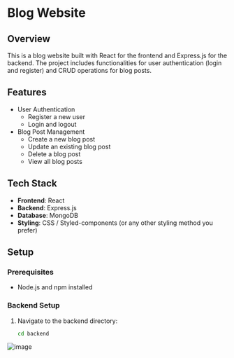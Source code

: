 # Blog Website

## Overview

This is a blog website built with React for the frontend and Express.js for the backend. The project includes functionalities for user authentication (login and register) and CRUD operations for blog posts.

## Features

- User Authentication
  - Register a new user
  - Login and logout
- Blog Post Management
  - Create a new blog post
  - Update an existing blog post
  - Delete a blog post
  - View all blog posts

## Tech Stack

- **Frontend**: React
- **Backend**: Express.js
- **Database**: MongoDB
- **Styling**: CSS / Styled-components (or any other styling method you prefer)

## Setup

### Prerequisites

- Node.js and npm installed

### Backend Setup

1. Navigate to the backend directory:
   ```bash
   cd backend

![image](https://github.com/user-attachments/assets/a4e13adf-1c4c-4aa6-9a21-f061ce3c483f)

